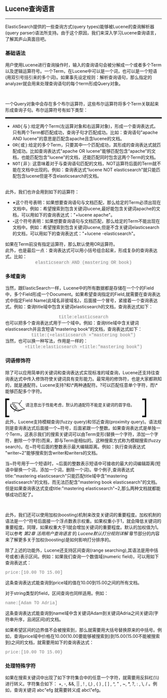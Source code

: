 ## Lucene查询语言
<hr>
<p>ElasticSearch提供的一些查询方式(query types)能够被Lucene的查询解析器(query parser)语法所支持。由于这个原因，我们来深入学习Lucene查询语言，了解其庐山真面目吧。</p>

<h3>基础语法</h3>
<p>用户使用Lucene进行查询操作时，输入的查询语句会被分解成一个或者多个Term以及逻辑运算符号。一个Term，在Lucene中可以是一个词，也可以是一个短语(用双引号括引来的多个词)。如果事先设定规则：解析查询语句，那么指定的analyzer就会用来处理查询语句的每个term形成Query对象。</p>
<br/>
<p>一个Query对象中会存在多个布尔运算符，这些布尔运算符将多个Term关联起来形成查询子句。布尔运算符号有如下类型：
<hr style="height:4px;"/>
<ul>
    <li><span style="font-family:COURIER;">AND(与)</span>:给定两个Term(左运算对象和右运算对象)，形成一个查询表达式。只有两个Term都匹配成功，查询子句才匹配成功。比如：查询语句"apache AND lucene"的意思是匹配含apache且含lucene的文档。</li>
    <li><span style="font-family:COURIER;">OR(或)</span>:给定的多个Term，只要其中一个匹配成功，其形成的查询表达式就匹配成功。比如查询表达式"apache OR lucene"能够匹配包含“apache”的文档，也能匹配包含"lucene"的文档，还能匹配同时包含这两个Term的文档。</li>
    <li><span style="font-family:COURIER;">NOT(非)</span>: 这意味着对于与查询语句匹配的文档，NOT运算符后面的Term就不能在文档中出现的。例如：查询表达式“lucene NOT elasticsearch”就只能匹配包含lucene但是不含elasticsearch的文档。</li>
</ul>
<br/>
此外，我们也许会用到如下的运算符：
<ul>
    <li><b>+</b>这个符号表明：如果想要查询语句与文档匹配，那么给定的Term必须出现在文档中。例如：希望搜索到包含关键词lucene,最好能包含关键词apache的文档，可以用如下的查询表达式："+lucene apache"。</li>
    <li><b>-</b>这个符号表明：如果想要查询语句与文档匹配，那么给定的Term不能出现在文档中。例如：希望搜索到包含关键词lucene,但是不含关键词elasticsearch的文档，可以用如下的查询表达式："+lucene -elasticsearch"。</li>
</ul>
如果在Term前没有指定运算符，那么默认使用OR运算符。<br/>
此外，也是最后一点：查询表达式可以用小括号组合起来，形成复杂的查询表达式。比如：
    <center><span style="color:gray;font-family:COURIER;background-color:#F7F7F7;">elasticsearch AND (mastering OR book)</span></center>
</p>

<h3>多域查询</h3>
<p>当然，跟ElasticSearch一样，Lucene中的所有数据都是存储在一个个的Field中，多个Field形成一个Document。如果希望查询指定的Field,就需要在查询表达式中指定Field Name(此域名非彼域名)，后面接一个冒号，紧接着一个查询表达式。例如：查询title域中包含关键词elasticsearch的文档，查询表达式如下：
  <center><span style="color:gray;font-family:COURIER;background-color:#F7F7F7;">title:elasticsearch</span></center>
也可以把多个查询表达式用于一个域中。例如：查询title域中含关键词elasticsearch并且含短语“mastering book”的文档，查询表达式如下：
 <center><span style="color:gray;font-family:COURIER;background-color:#F7F7F7;">title:(+elasticsearch +"mastering book")</span></center>
 当然，也可以换一种写法，作用是一样的：
  <center><span style="color:gray;font-family:COURIER;background-color:#F7F7F7;">+title:elasticsearch +title:"mastering book")</span></center>

</p>

<h3>词语修饰符</h3>

<p>除了可以应用简单的关键词和查询表达式实现标准的域查询，Lucene还支持往查询表达式中传入修饰符使关键词具有变形能力。最常用的修饰符，也是大家都熟知的，就是通配符。Lucene支持?和\*两种通配符。?可以匹配任意单个字符，而\*能够匹配多个字符。
</p>


<!-- note structure -->
<div style="height:50px;width:90%;position:relative;">
<div style="width:13px;height:100%; background:black; position:absolute;padding:5px 0 5px 0;">
<img src="../notes/lm.png" height="100%" width="13px"/>
</div>
<div style="width:51px;height:100%;position:absolute; left:13px; text-align:center; font-size:0;">
<img src="../notes/pixel.gif" style="height:100%; width:1px; vertical-align:middle;"/>
<img src="../notes/note.png" style="vertical-align:middle;"/>
</div>
<div style="height:100%;position:absolute;left:65px;right:13px;">
<p style="font-size:13px;margin-top:10px;">
请注意出于性能考虑，默认的通配符不能是关键词的首字母。
</p>
</div>
<div style="width:13px;height:100%;background:black;position:absolute;right:0px;padding:5px 0 5px 0;">
<img src="../notes/rm.png" height="100%" width="13px"/>
</div>
</div>  <!-- end of note structure -->

<p>此外，Lucene支持模糊查询(fuzzy query)和邻近查询(proximity query)。语法规则是查询表达式后面接一个~符号，后面紧跟一个整数。如果查询表达式是单独一个Term，这表示我们的搜索关键词可以由Term变形(替换一个字符，添加一个字符，删除一个字符)而来，即与Term是相似的。这种搜索方式称为模糊搜索(fuzzy search)。在~符号后面的整数表示最大编辑距离。例如：执行查询表达式 "writer~2"能够搜索到含writer和writers的文档。</p>
<p>当~符号用于一个短语时，~后面的整数表示短语中可接收的最大的词编辑距离(短语中替换一个词，添加一个词，删除一个词)。举个例子,查询表达式title:"mastering elasticsearch"只能匹配title域中含"mastering elasticsearch"的文档，而无法匹配含"mastering book elasticsearch"的文档。但是如果查询表达式变成title:"mastering elasticsearch"~2,那么两种文档就都能够成功匹配了。</p></br>
<p>此外，我们还可以使用加权(boosting)机制来改变关键词的重要程度。加权机制的语法是一个^符号后面接一个浮点数表示权重。如果权重小于1，就会降低关键词的重要程度。同理，如果权重大于1就会增加关键词的重要程度。默认的加权值为1。可以参考<span style="font-style:oblique">&nbsp;第2章 活用用户查询语言&nbsp;</span>的<span style="font-style:oblique">&nbsp;Lucene默认打分规则详解&nbsp;</span>章节部分的内容来了解更多关于加权(boosting)是如何影响打分排序的。</p>

<p>除了上述的功能外，Lucene还支持区间查询(range searching),其语法是用中括号或者}表示区间。例如：如果我们查询一个数值域(numeric field)，可以用如下查询表达式：</p>
<p style="color:gray;font-family:COURIER;">price:[10.00 TO 15.00]</p>
<p>这条查询表达式能查询到price域的值在10.00到15.00之间的所有文档。</p>
<p>对于string类型的field，区间查询也同样适用。例如：</p>
<p style="color:gray;font-family:COURIER;">name:[Adam TO Adria]</p>
<p>这条查询表达式能查询到name域中含关键词Adam到关键词Adria之间关键词(字符串升序，且闭区间)的文档。</p>
<p>如果希望区间的边界值不会被搜索到，那么就需要用大括号替换原来的中括号。例如，查询price域中价格在10.00(10.00要能够被搜索到)到15.00(15.00不能被搜索到)之间的文档，就需要用如下的查询表达式：</p>

<p style="color:gray;font-family:COURIER;">price:[10.00 TO 15.00}</p>

<h3>处理特殊字符</h3>
<p>如果在搜索关键词中出现了如下字符集合中的任意一个字符，就需要用反斜杠(\\)进行转义。字符集合如下： +, -, &&, || , ! , (,) , { } , [ ] , ^, " , ~, *, ?, : , \, / 。例如，查询关键词 abc"efg 就需要转义成 abc\"efg。
</p>
